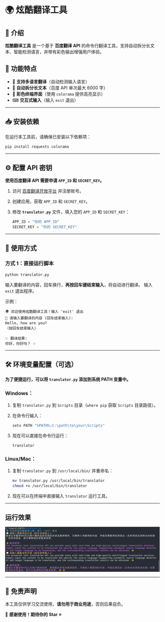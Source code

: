 # 🌍 炫酷翻译工具

## 📌 介绍

**炫酷翻译工具** 是一个基于 **百度翻译 API** 的命令行翻译工具，支持自动拆分长文本、智能检测语言，并带有彩色输出增强用户体验。

## 🔧 功能特点

- 🚀 **支持多语言翻译**（自动检测输入语言）
- 📝 **自动拆分长文本**（百度 API 单次最大 6000 字）
- 🎨 **彩色终端界面**（使用 `colorama` 提供高亮显示）
- ⌨ **交互式输入**（输入 `exit` 退出）

------

## 📥 安装依赖

在运行本工具前，请确保已安装以下依赖项：

```sh
pip install requests colorama
```

------

## ⚙ 配置 API 密钥

**使用百度翻译 API 需要申请 `APP_ID` 和 `SECRET_KEY`。**

1. 访问 [百度翻译开放平台](https://fanyi-api.baidu.com/) 并注册账号。

2. 创建应用，获取 `APP_ID` 和 `SECRET_KEY`。

3. 修改 **`translator.py`** 文件，填入您的 `APP_ID` 和 `SECRET_KEY`：

   ```python
   APP_ID = "你的 APP_ID"
   SECRET_KEY = "你的 SECRET_KEY"
   ```

------

## 🚀 使用方式

### 方式 1：直接运行脚本

```sh
python translator.py
```

输入要翻译的内容，回车换行，**再按回车键结束输入**，将自动进行翻译。
 输入 `exit` 退出程序。

示例：

```
🌍 欢迎使用炫酷翻译工具！输入 'exit' 退出
💬 请输入要翻译的内容 (回车结束输入):
Hello, how are you?
（按回车结束输入）

✨ 翻译结果:
你好，你好吗？ ✨
```

------

## 🛠️ 环境变量配置（可选）

**为了便捷运行，可以将 `translator.py` 添加到系统 PATH 变量中。**

### Windows：

1. 复制 `translator.py` 到 `Scripts` 目录（`where pip` 获取 `Scripts` 目录路径）。

2. 在命令行输入：

   ```sh
   setx PATH "%PATH%;C:\path\to\your\Scripts"
   ```

3. 现在可以直接在命令行运行：

   ```sh
   translator
   ```

### Linux/Mac：

1. 复制 `translator.py` 到 `/usr/local/bin/` 并重命名：

   ```sh
   mv translator.py /usr/local/bin/translator
   chmod +x /usr/local/bin/translator
   ```

2. 现在可以在终端中直接输入 `translator` 运行工具。

------

## 运行效果

![image-20250330140207898](./assets/image-20250330140207898.png)

------

## 📢 免责声明

本工具仅供学习交流使用，**请勿用于商业用途**，否则后果自负。

🙌 **感谢使用！期待你的 Star ⭐**